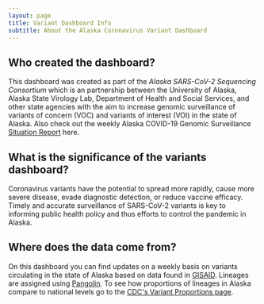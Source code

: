 ```yaml
---
layout: page
title: Variant Dashboard Info
subtitle: About the Alaska Coronavirus Variant Dashboard
---
```

## Who created the dashboard?
This dashboard was created as part of the *Alaska SARS-CoV-2 Sequencing Consortium* which is an partnership between the University of Alaska, Alaska State Virology Lab, Department of Health and Social Services, and other state agencies with the aim to increase genomic surveillance of variants of concern (VOC) and variants of interest (VOI) in the state of Alaska. Also check out the weekly Alaska COVID-19 Genomic Surveillance [Situation Report](http://dhss.alaska.gov/covid19/HumanCoV/AKSeqCon_GenomicSituationReport.pdf) here.

## What is the significance of the variants dashboard?
Coronavirus variants have the potential to spread more rapidly, cause more severe disease, evade diagnostic detection, or reduce vaccine efficacy.  Timely and accurate surveillance of SARS-CoV-2 variants is key to informing public health policy and thus efforts to control the pandemic in Alaska.

## Where does the data come from?
On this dashboard you can find updates on a weekly basis on variants circulating in the state of Alaska based on data found in [GISAID](https://www.gisaid.org/).  Lineages are assigned using [Pangolin](https://cov-lineages.org/resources/pangolin.html).  To see how proportions of lineages in Alaska compare to national levels go to the [CDC's Variant Proportions page](https://covid.cdc.gov/covid-data-tracker/#variant-proportions).
